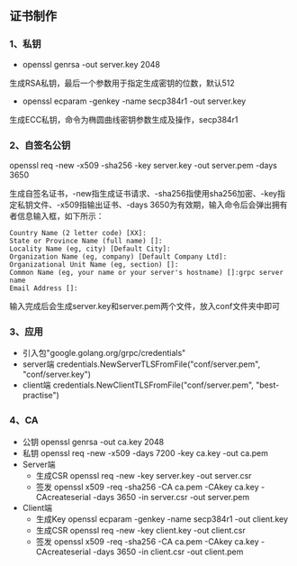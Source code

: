 ## 证书制作

### 1、私钥
* openssl genrsa -out server.key 2048

生成RSA私钥，最后一个参数用于指定生成密钥的位数，默认512

* openssl ecparam -genkey -name secp384r1 -out server.key

生成ECC私钥，命令为椭圆曲线密钥参数生成及操作，secp384r1

### 2、自签名公钥
openssl req -new -x509 -sha256 -key server.key -out server.pem -days 3650

生成自签名证书，-new指生成证书请求、-sha256指使用sha256加密、-key指定私钥文件、-x509指输出证书、-days 3650为有效期，输入命令后会弹出拥有者信息输入框，如下所示：
```
Country Name (2 letter code) [XX]:
State or Province Name (full name) []:
Locality Name (eg, city) [Default City]:
Organization Name (eg, company) [Default Company Ltd]:
Organizational Unit Name (eg, section) []:
Common Name (eg, your name or your server's hostname) []:grpc server name
Email Address []:
```
输入完成后会生成server.key和server.pem两个文件，放入conf文件夹中即可

### 3、应用
* 引入包"google.golang.org/grpc/credentials"
* server端 credentials.NewServerTLSFromFile("conf/server.pem", "conf/server.key")
* client端 credentials.NewClientTLSFromFile("conf/server.pem", "best-practise")

### 4、CA
* 公钥 openssl genrsa -out ca.key 2048
* 私钥 openssl req -new -x509 -days 7200 -key ca.key -out ca.pem
* Server端
    * 生成CSR openssl req -new -key server.key -out server.csr
    * 签发    openssl x509 -req -sha256 -CA ca.pem -CAkey ca.key -CAcreateserial -days 3650 -in server.csr -out server.pem
* Client端
    * 生成Key openssl ecparam -genkey -name secp384r1 -out client.key
    * 生成CSR openssl req -new -key client.key -out client.csr
    * 签发    openssl x509 -req -sha256 -CA ca.pem -CAkey ca.key -CAcreateserial -days 3650 -in client.csr -out client.pem
